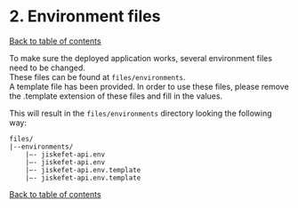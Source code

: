 # 2. Environment files
[Back to table of contents](../README.md)

To make sure the deployed application works, several environment files need to be changed.  
These files can be found at `files/environments`.  
A template file has been provided. In order to use these files, please remove the .template extension of these files and fill in the values.

This will result in the `files/environments` directory looking the following way:

```
files/
|--environments/
    |–- jiskefet-api.env
    |–- jiskefet-api.env
    |–- jiskefet-api.env.template
    |–- jiskefet-api.env.template
```

[Back to table of contents](../README.md)